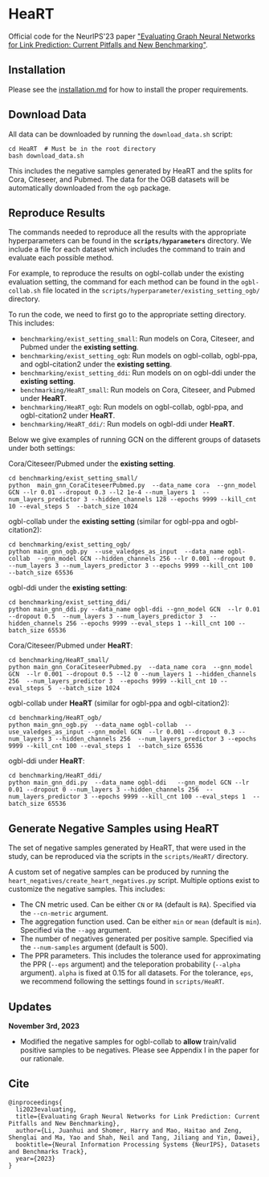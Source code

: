 # HeaRT

Official code for the NeurIPS'23 paper ["Evaluating Graph Neural Networks for Link Prediction: Current Pitfalls and New Benchmarking"](https://arxiv.org/pdf/2306.10453.pdf).


## Installation

Please see the [installation.md](./installation.md) for how to install the proper requirements. 


## Download Data

All data can be downloaded by running the `download_data.sh` script:
```
cd HeaRT  # Must be in the root directory
bash download_data.sh
``` 
This includes the negative samples generated by HeaRT and the splits for Cora, Citeseer, and Pubmed. The data for the OGB datasets will be automatically downloaded from the `ogb` package.

## Reproduce Results

The commands needed to reproduce all the results with the appropriate hyperparameters can be found in the **`scripts/hyparameters`** directory. We include a file for each dataset which includes the command to train and evaluate each possible method.

For example, to reproduce the results on ogbl-collab under the existing evaluation setting, the command for each method can be found in the `ogbl-collab.sh` file located in the `scripts/hyperparameter/existing_setting_ogb/` directory. 

To run the code, we need to first go to the appropriate setting directory. This includes:
- `benchmarking/exist_setting_small`: Run models on Cora, Citeseer, and Pubmed under the **existing setting**.
- `benchmarking/exist_setting_ogb`: Run models on ogbl-collab, ogbl-ppa, and ogbl-citation2 under the **existing setting**.
- `benchmarking/exist_setting_ddi`: Run models on on ogbl-ddi under the **existing setting**.
- `benchmarking/HeaRT_small`: Run models on Cora, Citeseer, and Pubmed under **HeaRT**.
- `benchmarking/HeaRT_ogb`: Run models on ogbl-collab, ogbl-ppa, and ogbl-citation2 under **HeaRT**.
- `benchmarking/HeaRT_ddi/`: Run models on ogbl-ddi under **HeaRT**.

Below we give examples of running GCN on the different groups of datasets under both settings:

Cora/Citeseer/Pubmed under the **existing setting**.
```
cd benchmarking/exist_setting_small/
python  main_gnn_CoraCiteseerPubmed.py  --data_name cora  --gnn_model GCN --lr 0.01 --dropout 0.3 --l2 1e-4 --num_layers 1  --num_layers_predictor 3 --hidden_channels 128 --epochs 9999 --kill_cnt 10 --eval_steps 5  --batch_size 1024
```

ogbl-collab under the **existing setting** (similar for ogbl-ppa and ogbl-citation2):
```
cd benchmarking/exist_setting_ogb/
python main_gnn_ogb.py  --use_valedges_as_input  --data_name ogbl-collab  --gnn_model GCN --hidden_channels 256 --lr 0.001 --dropout 0.  --num_layers 3 --num_layers_predictor 3 --epochs 9999 --kill_cnt 100  --batch_size 65536 
```

ogbl-ddi under the **existing setting**:
```
cd benchmarking/exist_setting_ddi/
python main_gnn_ddi.py --data_name ogbl-ddi --gnn_model GCN  --lr 0.01 --dropout 0.5  --num_layers 3 --num_layers_predictor 3  --hidden_channels 256 --epochs 9999 --eval_steps 1 --kill_cnt 100 --batch_size 65536 
```

Cora/Citeseer/Pubmed under **HeaRT**:
```
cd benchmarking/HeaRT_small/
python main_gnn_CoraCiteseerPubmed.py  --data_name cora  --gnn_model GCN  --lr 0.001 --dropout 0.5 --l2 0 --num_layers 1 --hidden_channels 256  --num_layers_predictor 3  --epochs 9999 --kill_cnt 10 --eval_steps 5  --batch_size 1024 
```

ogbl-collab under **HeaRT** (similar for ogbl-ppa and ogbl-citation2):
```
cd benchmarking/HeaRT_ogb/
python main_gnn_ogb.py  --data_name ogbl-collab  --use_valedges_as_input --gnn_model GCN  --lr 0.001 --dropout 0.3 --num_layers 3 --hidden_channels 256  --num_layers_predictor 3 --epochs 9999 --kill_cnt 100 --eval_steps 1  --batch_size 65536  
```

ogbl-ddi under **HeaRT**:
```
cd benchmarking/HeaRT_ddi/
python main_gnn_ddi.py  --data_name ogbl-ddi   --gnn_model GCN --lr 0.01 --dropout 0 --num_layers 3 --hidden_channels 256  --num_layers_predictor 3 --epochs 9999 --kill_cnt 100 --eval_steps 1  --batch_size 65536    
```



## Generate Negative Samples using HeaRT

The set of negative samples generated by HeaRT, that were used in the study, can be reproduced via the scripts in the `scripts/HeaRT/` directory. 

A custom set of negative samples can be produced by running the `heart_negatives/create_heart_negatives.py` script. Multiple options exist to customize the negative samples. This includes:
- The CN metric used. Can be either `CN` or `RA` (default is `RA`). Specified via the `--cn-metric` argument.
- The aggregation function used. Can be either `min` or `mean` (default is `min`). Specified via the `--agg` argument.
- The number of negatives generated per positive sample. Specified via the `--num-samples` argument (default is 500).
- The PPR parameters. This includes the tolerance used for approximating the PPR (`--eps` argument) and the teleporation probability (`--alpha` argument). `alpha` is fixed at 0.15 for all datasets. For the tolerance, `eps`, we recommend following the settings found in `scripts/HeaRT`.


## Updates

**November 3rd, 2023**
* Modified the negative samples for ogbl-collab to **allow** train/valid positive samples to be negatives. Please see Appendix I in the paper for our rationale. 

## Cite
```
@inproceedings{
  li2023evaluating,
  title={Evaluating Graph Neural Networks for Link Prediction: Current Pitfalls and New Benchmarking},
  author={Li, Juanhui and Shomer, Harry and Mao, Haitao and Zeng, Shenglai and Ma, Yao and Shah, Neil and Tang, Jiliang and Yin, Dawei},
  booktitle={Neural Information Processing Systems {NeurIPS}, Datasets and Benchmarks Track},
  year={2023}
}
```
